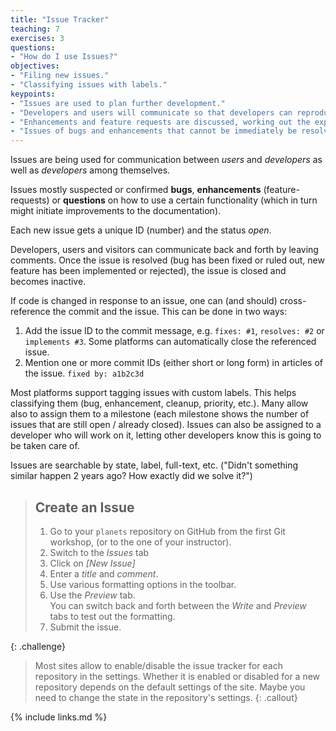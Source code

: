 ```yaml
---
title: "Issue Tracker"
teaching: 7
exercises: 3
questions:
- "How do I use Issues?"
objectives:
- "Filing new issues."
- "Classifying issues with labels."
keypoints:
- "Issues are used to plan further development."
- "Developers and users will communicate so that developers can reproduce bugs."
- "Enhancements and feature requests are discussed, working out the expected use-cases as well as parts of the implementation."
- "Issues of bugs and enhancements that cannot be immediately be resolved stay open so that they are not forgotten."
---
```


Issues are being used for communication between *users* and *developers* as
well as *developers* among themselves.

Issues mostly suspected or confirmed **bugs**, **enhancements** (feature-
requests) or **questions** on how to use a certain functionality (which in
turn might initiate improvements to the documentation).

Each new issue gets a unique ID (number) and the status *open*.

Developers, users and visitors can communicate back and forth by leaving comments.
Once the issue is resolved (bug has been fixed or ruled out, new feature has
been implemented or rejected), the issue is closed and becomes inactive.

If code is changed in response to an issue, one can (and should) cross-
reference the commit and the issue.  This can be done in two ways:
1. Add the issue ID to the commit message, e.g. `fixes: #1`, `resolves: #2`
or `implements #3`. Some platforms can automatically close the referenced
issue.
2. Mention one or more commit IDs (either short or long form)
in articles of the issue. `fixed by: a1b2c3d`

Most platforms support tagging issues with custom labels. This helps
classifying them (bug, enhancement, cleanup, priority, etc.). Many allow also
to assign them to a milestone (each milestone shows the number of issues that
are still open / already closed).
Issues can also be assigned to a developer who will work on it, letting other
developers know this is going to be taken care of.

Issues are searchable by state, label, full-text, etc. ("Didn't something
similar happen 2 years ago? How exactly did we solve it?")

> ## Create an Issue
>
> 1. Go to your `planets` repository on GitHub from the first Git workshop,
>    (or to the one of your instructor).
> 2. Switch to the *Issues* tab
> 3. Click  on _[New Issue]_
> 4. Enter a _title_ and _comment_.
> 5. Use various formatting options in the toolbar.
> 6. Use the _Preview_ tab.   
>    You can switch back and forth between the _Write_ and _Preview_ tabs
>    to test out the formatting.
> 7. Submit the issue.
>
{: .challenge}

> Most sites allow to enable/disable the issue tracker for each repository
> in the settings.  Whether it is enabled or disabled for a new repository
> depends on the default settings of the site.  Maybe you need to change
> the state in the repository's settings.
{: .callout}

{% include links.md %}
